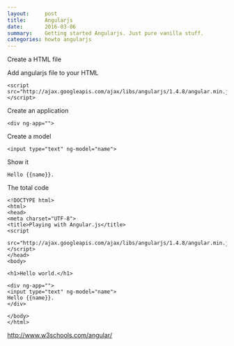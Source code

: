 ```yaml
---
layout:     post
title:      Angularjs
date:       2016-03-06 
summary:    Getting started Angularjs. Just pure vanilla stuff. 
categories: howto angularjs
---
```


Create a HTML file

Add angularjs file to your HTML 

```
<script src="http://ajax.googleapis.com/ajax/libs/angularjs/1.4.8/angular.min.js">
</script>
```

Create an application  

```
<div ng-app="">
```

Create a model 

```
<input type="text" ng-model="name">
```

Show it 

```
Hello {{name}}.  
```

The total code 

```
<!DOCTYPE html>
<html>
<head>
<meta charset="UTF-8">
<title>Playing with Angular.js</title>
<script
    src="http://ajax.googleapis.com/ajax/libs/angularjs/1.4.8/angular.min.js"></script>
</head>
<body>

<h1>Hello world.</h1>

<div ng-app="">
<input type="text" ng-model="name">
Hello {{name}}.   
</div>

</body>
</html>
```


http://www.w3schools.com/angular/
